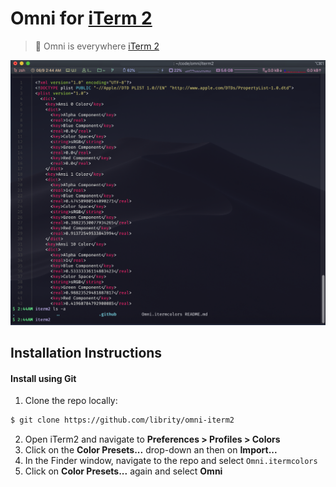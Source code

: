 # Omni for [iTerm 2](http://iterm2.com)

> 🎨 Omni is everywhere [iTerm 2](http://iterm2.com)

![Screenshot](.github/iterm2.png)

## Installation Instructions

#### Install using Git

1. Clone the repo locally:

```bash
$ git clone https://github.com/librity/omni-iterm2
```

2. Open iTerm2 and navigate to **Preferences > Profiles > Colors**
3. Click on the **Color Presets...** drop-down an then on **Import...**
4. In the Finder window, navigate to the repo and select `Omni.itermcolors`
5. Click on **Color Presets...** again and select **Omni**
